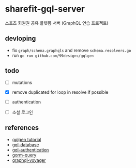 # sharefit-gql-server

스포츠 회원권 공유 플렛폼 서버 (GraphQL 연습 프로젝트)


## devloping

* fix `graph/schema.graphqls` and remove `schema.resolvers.go`
* run `go run github.com/99designs/gqlgen`

## todo

* [ ] mutations
* [x] remove duplicated for loop in resolve if possible
* [ ] authentication
* [ ] 소셜 로그인


## references

* [gqlgen tutorial](https://gqlgen.com/getting-started/)
* [gql-database](https://www.howtographql.com/graphql-go/4-database/)
* [gql-authentication](https://www.howtographql.com/graphql-go/6-authentication/)
* [gorm-query](https://gorm.io/docs/query.html)
* [graphql-voyager](https://apis.guru/graphql-voyager/)